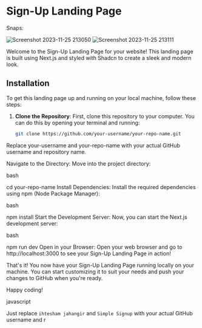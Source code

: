 # Sign-Up Landing Page
Snaps:

![Screenshot 2023-11-25 213050](https://github.com/ihtesham-jahangir/Panaverse-Q2/assets/97870882/8f32c422-a9b5-433a-b192-c85fc6a425c0)
![Screenshot 2023-11-25 213111](https://github.com/ihtesham-jahangir/Panaverse-Q2/assets/97870882/f0e112c8-27c4-4291-a064-c29339594007)

Welcome to the Sign-Up Landing Page for your website! This landing page is built using Next.js and styled with Shadcn to create a sleek and modern look.

## Installation

To get this landing page up and running on your local machine, follow these steps:

1. **Clone the Repository**: First, clone this repository to your computer. You can do this by opening your terminal and running:

   ```bash
   git clone https://github.com/your-username/your-repo-name.git
Replace your-username and your-repo-name with your actual GitHub username and repository name.

Navigate to the Directory: Move into the project directory:

bash

cd your-repo-name
Install Dependencies: Install the required dependencies using npm (Node Package Manager):

bash

npm install
Start the Development Server: Now, you can start the Next.js development server:

bash

npm run dev
Open in your Browser: Open your web browser and go to http://localhost:3000 to see your Sign-Up Landing Page in action!

That's it! You now have your Sign-Up Landing Page running locally on your machine. You can start customizing it to suit your needs and push your changes to GitHub when you're ready.

Happy coding!

javascript


Just replace `ihtesham jahangir` and `Simple Signup` with your actual GitHub username and r
